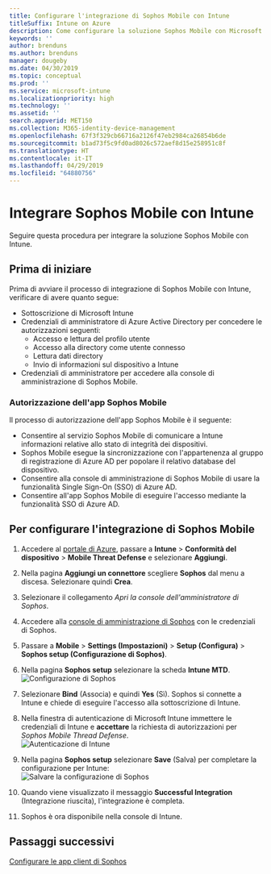 ```yaml
---
title: Configurare l'integrazione di Sophos Mobile con Intune
titleSuffix: Intune on Azure
description: Come configurare la soluzione Sophos Mobile con Microsoft Intune per controllare l'accesso dei dispositivi mobili alle risorse aziendali.
keywords: ''
author: brenduns
ms.author: brenduns
manager: dougeby
ms.date: 04/30/2019
ms.topic: conceptual
ms.prod: ''
ms.service: microsoft-intune
ms.localizationpriority: high
ms.technology: ''
ms.assetid: ''
search.appverid: MET150
ms.collection: M365-identity-device-management
ms.openlocfilehash: 67f3f329cb66716a2126f47eb2984ca26854b6de
ms.sourcegitcommit: b1ad73f5c9fd0ad8026c572aef8d15e258951c8f
ms.translationtype: HT
ms.contentlocale: it-IT
ms.lasthandoff: 04/29/2019
ms.locfileid: "64880756"
---
```

# <a name="integrate-sophos-mobile-with-intune"></a>Integrare Sophos Mobile con Intune  

Seguire questa procedura per integrare la soluzione Sophos Mobile con Intune.  

## <a name="before-you-begin"></a>Prima di iniziare  

Prima di avviare il processo di integrazione di Sophos Mobile con Intune, verificare di avere quanto segue:  
- Sottoscrizione di Microsoft Intune  
- Credenziali di amministratore di Azure Active Directory per concedere le autorizzazioni seguenti:  
  - Accesso e lettura del profilo utente  
  - Accesso alla directory come utente connesso  
  - Lettura dati directory  
  - Invio di informazioni sul dispositivo a Intune  
- Credenziali di amministratore per accedere alla console di amministrazione di Sophos Mobile.  


### <a name="sophos-mobile-app-authorization"></a>Autorizzazione dell'app Sophos Mobile  
  
Il processo di autorizzazione dell'app Sophos Mobile è il seguente:  
- Consentire al servizio Sophos Mobile di comunicare a Intune informazioni relative allo stato di integrità dei dispositivi.  
- Sophos Mobile esegue la sincronizzazione con l'appartenenza al gruppo di registrazione di Azure AD per popolare il relativo database del dispositivo.  
- Consentire alla console di amministrazione di Sophos Mobile di usare la funzionalità Single Sign-On (SSO) di Azure AD.  
- Consentire all'app Sophos Mobile di eseguire l'accesso mediante la funzionalità SSO di Azure AD.  


## <a name="to-set-up-sophos-mobile-integration"></a>Per configurare l'integrazione di Sophos Mobile  

1. Accedere al [portale di Azure]( https://portal.azure.com/), passare a **Intune** > **Conformità del dispositivo** > **Mobile Threat Defense** e selezionare **Aggiungi**.  
2. Nella pagina **Aggiungi un connettore** scegliere **Sophos** dal menu a discesa. Selezionare quindi **Crea**.  
3. Selezionare il collegamento *Apri la console dell'amministratore di Sophos*.  
4. Accedere alla [console di amministrazione di Sophos](https://central.sophos.com/) con le credenziali di Sophos.  
5. Passare a **Mobile** > **Settings (Impostazioni)** > **Setup (Configura)** > **Sophos setup (Configurazione di Sophos)**.  
6. Nella pagina **Sophos setup** selezionare la scheda **Intune MTD**.  
   ![Configurazione di Sophos](./media/sophos-mtd-connector-integration/sophos-setup.png) 
 
7. Selezionare **Bind** (Associa) e quindi **Yes** (Sì). Sophos si connette a Intune e chiede di eseguire l'accesso alla sottoscrizione di Intune. 
8. Nella finestra di autenticazione di Microsoft Intune immettere le credenziali di Intune e **accettare** la richiesta di autorizzazioni per *Sophos Mobile Thread Defense*.  
   ![Autenticazione di Intune ](./media/sophos-mtd-connector-integration/intune-authentication.png)

9. Nella pagina **Sophos setup** selezionare **Save** (Salva) per completare la configurazione per Intune:  
   ![Salvare la configurazione di Sophos](./media/sophos-mtd-connector-integration/save-sophos-configuration.png)  

1. Quando viene visualizzato il messaggio **Successful Integration** (Integrazione riuscita), l'integrazione è completa.  
1. Sophos è ora disponibile nella console di Intune.  


## <a name="next-steps"></a>Passaggi successivi  
[Configurare le app client di Sophos](mtd-apps-ios-app-configuration-policy-add-assign.md)
